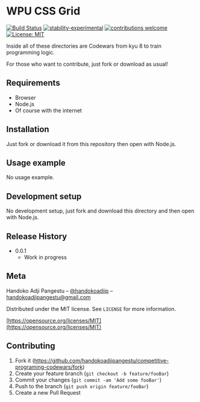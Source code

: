 # WPU CSS Grid

[![Build Status](https://travis-ci.org/dwyl/esta.svg?branch=master)](https://github.com/handokoadjipangestu/competitive-programing-codewars)
[![stability-experimental](https://img.shields.io/badge/stability-experimental-orange.svg)](https://github.com/handokoadjipangestu/competitive-programing-codewars)
[![contributions welcome](https://img.shields.io/badge/contributions-welcome-brightgreen.svg?style=flat)](https://github.com/handokoadjipangestu/competitive-programing-codewars/fork)
[![License: MIT](https://img.shields.io/badge/License-MIT-yellow.svg)](https://opensource.org/licenses/MIT)

Inside all of these directories are Codewars from kyu 8 to train programming logic.

For those who want to contribute, just fork or download as usual!

## Requirements

- Browser
- Node.js
- Of course with the internet

## Installation

Just fork or download it from this repository then open with Node.js.

## Usage example

No usage example.

## Development setup

No development setup, just fork and download this directory and then open with Node.js.

## Release History

- 0.0.1
  - Work in progress

## Meta

Handoko Adji Pangestu – [@handokoadjip](https://www.instagram.com/handokoadjip/) – handokoadjipangestu@gmail.com

Distributed under the MIT license. See `LICENSE` for more information.

[https://opensource.org/licenses/MIT](https://opensource.org/licenses/MIT)

## Contributing

1. Fork it (<https://github.com/handokoadjipangestu/competitive-programing-codewars/fork>)
2. Create your feature branch (`git checkout -b feature/fooBar`)
3. Commit your changes (`git commit -am 'Add some fooBar'`)
4. Push to the branch (`git push origin feature/fooBar`)
5. Create a new Pull Request
